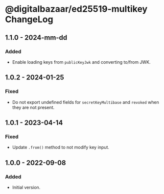 # @digitalbazaar/ed25519-multikey ChangeLog

## 1.1.0 - 2024-mm-dd

### Added
- Enable loading keys from `publicKeyJwk` and converting to/from JWK.

## 1.0.2 - 2024-01-25

### Fixed
- Do not export undefined fields for `secretKeyMultibase` and `revoked`
  when they are not present.

## 1.0.1 - 2023-04-14

### Fixed
- Update `.from()` method to not modify key input.

## 1.0.0 - 2022-09-08

### Added
- Initial version.

